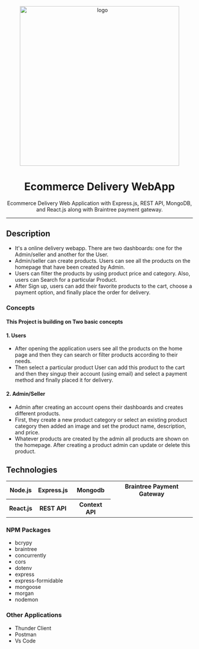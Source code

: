<div align="center">

  <img src="https://img.freepik.com/premium-vector/mobile-application-online-courier-delivery-home-office-service-concept-courier-man-with-cardboard-box-hands-deliver-give-parcel-customer-isometric-3d-cartoon-vector-illustration_165932-2422.jpg" alt="logo" width="430" height="auto" />

  <h1>Ecommerce Delivery WebApp</h1>
    <p>
    Ecommerce Delivery Web Application with Express.js, REST API, MongoDB, and React.js along with Braintree payment gateway.
  </p>

</div>

<hr>
<h2>Description</h2>
<ul>
<li> It's a online delivery webapp. There are two dashboards: one for the Admin/seller and another for the User. </li>
<li>   Admin/seller can create products. Users can see all the products on the homepage that have been created by Admin.</li>
<li> Users can filter the products by using product price and category. Also, users can Search for a particular Product.</li>
<li> After Sign up, users can add their favorite products to the cart, choose a payment option, and finally place the order for delivery. </li>
</ul>

### Concepts
#### This Project is building on Two basic concepts
#### 1. Users                                                           
<ul>                                                              
<li> After opening the application users see all the products on the home page and then they can search or filter products according to their needs. </li>   
<li> Then select a particular product User can add this product to the cart and then they singup their account (using email) and select a payment method and finally placed it for delivery. </li> 
</ul>

#### 2. Admin/Seller
<ul>
<li> Admin after creating an account opens their dashboards and creates different products. </li>
<li>  First, they create a new product category or select an existing product category then added an image and set the product name, description, and price. </li>
<li> Whatever products are created by the admin all products are shown on the homepage. After creating a product admin can update or delete this product. </li>
</ul>

<h2>Technologies</h2>
<table>
      <tbody>
        <tr>
           <th>Node.js</th>
          <th>Express.js</th>
           <th>Mongodb</th>
           <th>Braintree Payment Gateway</th>
        </tr>
          <tr>
           <th>React.js</th>
           <th>REST API</th>
           <th>Context API</th>
         </tr>
      </tbody>    
</table>

### <b> NPM Packages </b>
- bcrypy
- braintree
- concurrently
- cors
- dotenv
- express
- express-formidable
- mongoose
- morgan
- nodemon
### Other Applications
- Thunder Client
- Postman
- Vs Code
